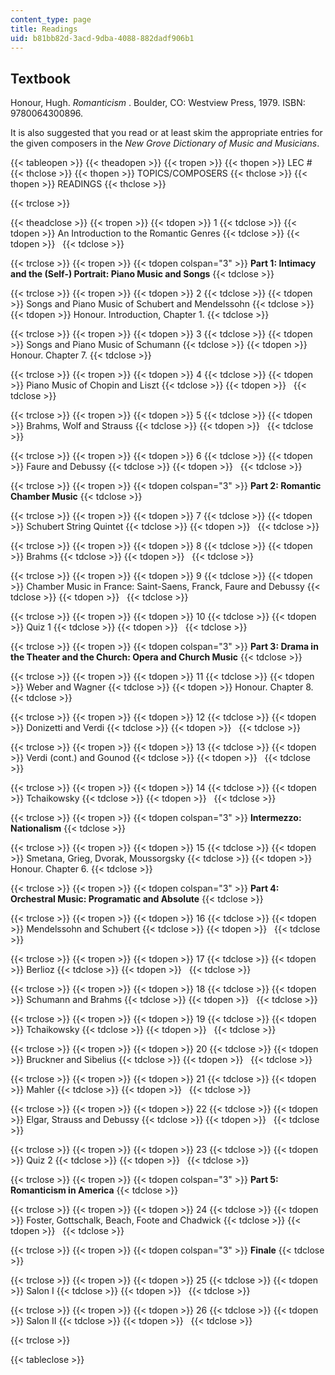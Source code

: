 ```yaml
---
content_type: page
title: Readings
uid: b81bb82d-3acd-9dba-4088-882dadf906b1
---
```


Textbook
--------

Honour, Hugh. _Romanticism_ . Boulder, CO: Westview Press, 1979. ISBN: 9780064300896.

It is also suggested that you read or at least skim the appropriate entries for the given composers in the _New Grove Dictionary of Music and Musicians_.

{{< tableopen >}}
{{< theadopen >}}
{{< tropen >}}
{{< thopen >}}
LEC #
{{< thclose >}}
{{< thopen >}}
TOPICS/COMPOSERS
{{< thclose >}}
{{< thopen >}}
READINGS
{{< thclose >}}

{{< trclose >}}

{{< theadclose >}}
{{< tropen >}}
{{< tdopen >}}
1
{{< tdclose >}}
{{< tdopen >}}
An Introduction to the Romantic Genres
{{< tdclose >}}
{{< tdopen >}}
 
{{< tdclose >}}

{{< trclose >}}
{{< tropen >}}
{{< tdopen colspan="3" >}}
**Part 1: Intimacy and the (Self-) Portrait: Piano Music and Songs**
{{< tdclose >}}

{{< trclose >}}
{{< tropen >}}
{{< tdopen >}}
2
{{< tdclose >}}
{{< tdopen >}}
Songs and Piano Music of Schubert and Mendelssohn
{{< tdclose >}}
{{< tdopen >}}
Honour. Introduction, Chapter 1.
{{< tdclose >}}

{{< trclose >}}
{{< tropen >}}
{{< tdopen >}}
3
{{< tdclose >}}
{{< tdopen >}}
Songs and Piano Music of Schumann
{{< tdclose >}}
{{< tdopen >}}
Honour. Chapter 7.
{{< tdclose >}}

{{< trclose >}}
{{< tropen >}}
{{< tdopen >}}
4
{{< tdclose >}}
{{< tdopen >}}
Piano Music of Chopin and Liszt
{{< tdclose >}}
{{< tdopen >}}
 
{{< tdclose >}}

{{< trclose >}}
{{< tropen >}}
{{< tdopen >}}
5
{{< tdclose >}}
{{< tdopen >}}
Brahms, Wolf and Strauss
{{< tdclose >}}
{{< tdopen >}}
 
{{< tdclose >}}

{{< trclose >}}
{{< tropen >}}
{{< tdopen >}}
6
{{< tdclose >}}
{{< tdopen >}}
Faure and Debussy
{{< tdclose >}}
{{< tdopen >}}
 
{{< tdclose >}}

{{< trclose >}}
{{< tropen >}}
{{< tdopen colspan="3" >}}
**Part 2: Romantic Chamber Music**
{{< tdclose >}}

{{< trclose >}}
{{< tropen >}}
{{< tdopen >}}
7
{{< tdclose >}}
{{< tdopen >}}
Schubert String Quintet
{{< tdclose >}}
{{< tdopen >}}
 
{{< tdclose >}}

{{< trclose >}}
{{< tropen >}}
{{< tdopen >}}
8
{{< tdclose >}}
{{< tdopen >}}
Brahms
{{< tdclose >}}
{{< tdopen >}}
 
{{< tdclose >}}

{{< trclose >}}
{{< tropen >}}
{{< tdopen >}}
9
{{< tdclose >}}
{{< tdopen >}}
Chamber Music in France: Saint-Saens, Franck, Faure and Debussy
{{< tdclose >}}
{{< tdopen >}}
 
{{< tdclose >}}

{{< trclose >}}
{{< tropen >}}
{{< tdopen >}}
10
{{< tdclose >}}
{{< tdopen >}}
Quiz 1
{{< tdclose >}}
{{< tdopen >}}
 
{{< tdclose >}}

{{< trclose >}}
{{< tropen >}}
{{< tdopen colspan="3" >}}
**Part 3: Drama in the Theater and the Church: Opera and Church Music**
{{< tdclose >}}

{{< trclose >}}
{{< tropen >}}
{{< tdopen >}}
11
{{< tdclose >}}
{{< tdopen >}}
Weber and Wagner
{{< tdclose >}}
{{< tdopen >}}
Honour. Chapter 8.
{{< tdclose >}}

{{< trclose >}}
{{< tropen >}}
{{< tdopen >}}
12
{{< tdclose >}}
{{< tdopen >}}
Donizetti and Verdi
{{< tdclose >}}
{{< tdopen >}}
 
{{< tdclose >}}

{{< trclose >}}
{{< tropen >}}
{{< tdopen >}}
13
{{< tdclose >}}
{{< tdopen >}}
Verdi (cont.) and Gounod
{{< tdclose >}}
{{< tdopen >}}
 
{{< tdclose >}}

{{< trclose >}}
{{< tropen >}}
{{< tdopen >}}
14
{{< tdclose >}}
{{< tdopen >}}
Tchaikowsky
{{< tdclose >}}
{{< tdopen >}}
 
{{< tdclose >}}

{{< trclose >}}
{{< tropen >}}
{{< tdopen colspan="3" >}}
**Intermezzo: Nationalism**
{{< tdclose >}}

{{< trclose >}}
{{< tropen >}}
{{< tdopen >}}
15
{{< tdclose >}}
{{< tdopen >}}
Smetana, Grieg, Dvorak, Moussorgsky
{{< tdclose >}}
{{< tdopen >}}
Honour. Chapter 6.
{{< tdclose >}}

{{< trclose >}}
{{< tropen >}}
{{< tdopen colspan="3" >}}
**Part 4: Orchestral Music: Programatic and Absolute**
{{< tdclose >}}

{{< trclose >}}
{{< tropen >}}
{{< tdopen >}}
16
{{< tdclose >}}
{{< tdopen >}}
Mendelssohn and Schubert
{{< tdclose >}}
{{< tdopen >}}
 
{{< tdclose >}}

{{< trclose >}}
{{< tropen >}}
{{< tdopen >}}
17
{{< tdclose >}}
{{< tdopen >}}
Berlioz
{{< tdclose >}}
{{< tdopen >}}
 
{{< tdclose >}}

{{< trclose >}}
{{< tropen >}}
{{< tdopen >}}
18
{{< tdclose >}}
{{< tdopen >}}
Schumann and Brahms
{{< tdclose >}}
{{< tdopen >}}
 
{{< tdclose >}}

{{< trclose >}}
{{< tropen >}}
{{< tdopen >}}
19
{{< tdclose >}}
{{< tdopen >}}
Tchaikowsky
{{< tdclose >}}
{{< tdopen >}}
 
{{< tdclose >}}

{{< trclose >}}
{{< tropen >}}
{{< tdopen >}}
20
{{< tdclose >}}
{{< tdopen >}}
Bruckner and Sibelius
{{< tdclose >}}
{{< tdopen >}}
 
{{< tdclose >}}

{{< trclose >}}
{{< tropen >}}
{{< tdopen >}}
21
{{< tdclose >}}
{{< tdopen >}}
Mahler
{{< tdclose >}}
{{< tdopen >}}
 
{{< tdclose >}}

{{< trclose >}}
{{< tropen >}}
{{< tdopen >}}
22
{{< tdclose >}}
{{< tdopen >}}
Elgar, Strauss and Debussy
{{< tdclose >}}
{{< tdopen >}}
 
{{< tdclose >}}

{{< trclose >}}
{{< tropen >}}
{{< tdopen >}}
23
{{< tdclose >}}
{{< tdopen >}}
Quiz 2
{{< tdclose >}}
{{< tdopen >}}
 
{{< tdclose >}}

{{< trclose >}}
{{< tropen >}}
{{< tdopen colspan="3" >}}
**Part 5: Romanticism in America**
{{< tdclose >}}

{{< trclose >}}
{{< tropen >}}
{{< tdopen >}}
24
{{< tdclose >}}
{{< tdopen >}}
Foster, Gottschalk, Beach, Foote and Chadwick
{{< tdclose >}}
{{< tdopen >}}
 
{{< tdclose >}}

{{< trclose >}}
{{< tropen >}}
{{< tdopen colspan="3" >}}
**Finale**
{{< tdclose >}}

{{< trclose >}}
{{< tropen >}}
{{< tdopen >}}
25
{{< tdclose >}}
{{< tdopen >}}
Salon I
{{< tdclose >}}
{{< tdopen >}}
 
{{< tdclose >}}

{{< trclose >}}
{{< tropen >}}
{{< tdopen >}}
26
{{< tdclose >}}
{{< tdopen >}}
Salon II
{{< tdclose >}}
{{< tdopen >}}
 
{{< tdclose >}}

{{< trclose >}}

{{< tableclose >}}